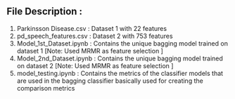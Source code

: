 ## File Description :

1. Parkinsson Disease.csv : Dataset 1 with 22 features
2. pd_speech_features.csv : Dataset 2 with 753 features
3. Model_1st_Dataset.ipynb : Contains the unique bagging model trained on dataset 1 [Note: Used MRMR as feature selection ]
4. Model_2nd_Dataset.ipynb : Contains the unique bagging model trained on dataset 2 [Note: Used MRMR as feature selection ]
5. model_testing.ipynb : Contains the metrics of the classifier models that are used in the bagging classifier basically used for creating the comparison metrics
